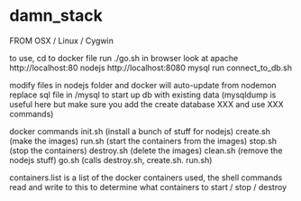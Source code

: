 # damn_stack

FROM OSX / Linux / Cygwin

to use, cd to docker file
run ./go.sh
in browser look at
apache
http://localhost:80
nodejs
http://localhost:8080
mysql
run connect_to_db.sh


modify files in nodejs folder and docker will auto-update from nodemon
replace sql file in /mysql to start up db with existing data (mysqldump is useful here but make sure you add the create database XXX and use XXX commands)

docker commands
init.sh (install a bunch of stuff for nodejs)
create.sh (make the images)
run.sh (start the containers from the images)
stop.sh (stop the containers)
destroy.sh (delete the images)
clean.sh (remove the nodejs stuff)
go.sh (calls destroy.sh, create.sh. run.sh)

containers.list is a list of the docker containers used, the shell commands read and write to this to determine what containers to start / stop / destroy


